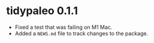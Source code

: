 # tidypaleo 0.1.1

* Fixed a test that was failing on M1 Mac.
* Added a `NEWS.md` file to track changes to the package.
